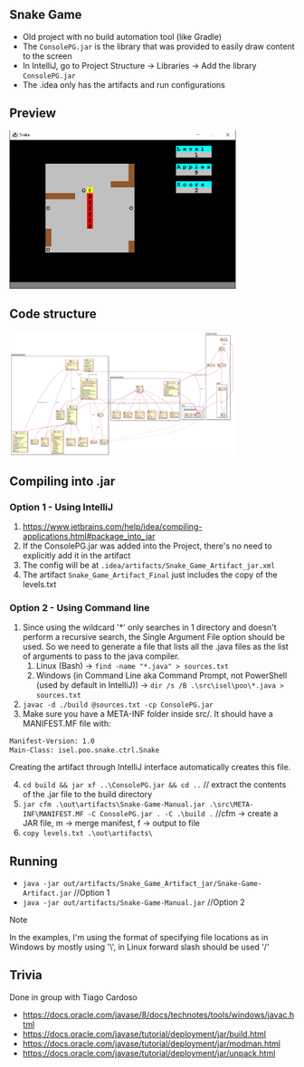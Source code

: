 ## Snake Game
- Old project with no build automation tool (like Gradle)
- The `ConsolePG.jar` is the library that was provided to  easily draw content to the screen
- In IntelliJ, go to Project Structure -> Libraries -> Add the library `ConsolePG.jar`
- The .idea only has the artifacts and run configurations
## Preview
<img src="preview.png" style="max-width: 400px"></img>

## Code structure
<img src="model.png" style="max-width: 400px"></img>

## Compiling into .jar
### Option 1 - Using IntelliJ
1. https://www.jetbrains.com/help/idea/compiling-applications.html#package_into_jar
2. If the ConsolePG.jar was added into the Project, there's no need to explicitly add it in the artifact
3. The config will be at `.idea/artifacts/Snake_Game_Artifact_jar.xml`
4. The artifact `Snake_Game_Artifact_Final` just includes the copy of the levels.txt

### Option 2 - Using Command line
1. Since using the wildcard '*' only searches in 1 directory and doesn't perform a recursive search, the Single Argument File option should be used. So we need to generate a file that lists all the .java files as the list of arguments to pass to the java compiler.
   1. Linux (Bash) -> `find -name "*.java" > sources.txt`
   2. Windows (in Command Line aka Command Prompt, not PowerShell (used by default in IntelliJ)) -> `dir /s /B .\src\isel\poo\*.java > sources.txt`
2. `javac -d ./build @sources.txt -cp ConsolePG.jar`
3. Make sure you have a META-INF folder inside src/. It should have a MANIFEST.MF file with:
```
Manifest-Version: 1.0
Main-Class: isel.poo.snake.ctrl.Snake
```
Creating the artifact through IntelliJ interface automatically creates this file.

4. `cd build && jar xf ..\ConsolePG.jar && cd ..` // extract the contents of the .jar file to the build directory
5. `jar cfm .\out\artifacts\Snake-Game-Manual.jar .\src\META-INF\MANIFEST.MF -C ConsolePG.jar . -C .\build .` //cfm -> create a JAR file, m -> merge manifest, f -> output to file
6. `copy levels.txt .\out\artifacts\`

## Running
- `java -jar out/artifacts/Snake_Game_Artifact_jar/Snake-Game-Artifact.jar` //Option 1
- `java -jar out/artifacts/Snake-Game-Manual.jar` //Option 2

> [!NOTE]
> In the examples, I'm using the format of specifying file locations as in Windows by mostly using '\\', in Linux forward slash should be used '/' 
## Trivia
Done in group with Tiago Cardoso
- https://docs.oracle.com/javase/8/docs/technotes/tools/windows/javac.html
- https://docs.oracle.com/javase/tutorial/deployment/jar/build.html
- https://docs.oracle.com/javase/tutorial/deployment/jar/modman.html
- https://docs.oracle.com/javase/tutorial/deployment/jar/unpack.html